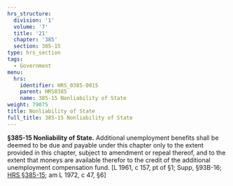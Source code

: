 ```yaml
---
hrs_structure:
  division: '1'
  volume: '7'
  title: '21'
  chapter: '385'
  section: 385-15
type: hrs_section
tags:
  - Government
menu:
  hrs:
    identifier: HRS_0385-0015
    parent: HRS0385
    name: 385-15 Nonliability of State
weight: 79075
title: Nonliability of State
full_title: 385-15 Nonliability of State
---
```

**§385-15 Nonliability of State.** Additional unemployment benefits shall be deemed to be due and payable under this chapter only to the extent provided in this chapter, subject to amendment or repeal thereof, and to the extent that moneys are available therefor to the credit of the additional unemployment compensation fund. [L 1961, c 157, pt of §1; Supp, §93B-16; [HRS §385-15](/title-21/chapter-385/section-385-15/); am L 1972, c 47, §6]